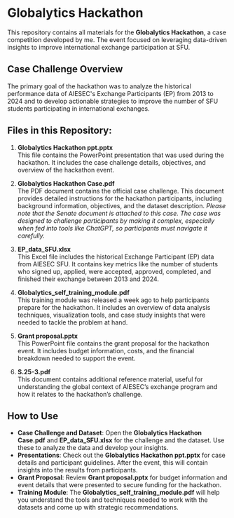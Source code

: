 # Globalytics Hackathon

This repository contains all materials for the **Globalytics Hackathon**, a case competition developed by me. The event focused on leveraging data-driven insights to improve international exchange participation at SFU.

## Case Challenge Overview
The primary goal of the hackathon was to analyze the historical performance data of AIESEC's Exchange Participants (EP) from 2013 to 2024 and to develop actionable strategies to improve the number of SFU students participating in international exchanges.

## Files in this Repository:

1. **Globalytics Hackathon ppt.pptx**  
   This file contains the PowerPoint presentation that was used during the hackathon. It includes the case challenge details, objectives, and overview of the hackathon event.

2. **Globalytics Hackathon Case.pdf**  
   The PDF document contains the official case challenge. This document provides detailed instructions for the hackathon participants, including background information, objectives, and the dataset description. *Please note that the Senate document is attached to this case. The case was designed to challenge participants by making it complex, especially when fed into tools like ChatGPT, so participants must navigate it carefully.*

3. **EP_data_SFU.xlsx**  
   This Excel file includes the historical Exchange Participant (EP) data from AIESEC SFU. It contains key metrics like the number of students who signed up, applied, were accepted, approved, completed, and finished their exchange between 2013 and 2024.

4. **Globalytics_self_training_module.pdf**  
   This training module was released a week ago to help participants prepare for the hackathon. It includes an overview of data analysis techniques, visualization tools, and case study insights that were needed to tackle the problem at hand.

5. **Grant proposal.pptx**  
   This PowerPoint file contains the grant proposal for the hackathon event. It includes budget information, costs, and the financial breakdown needed to support the event.

6. **S.25-3.pdf**  
   This document contains additional reference material, useful for understanding the global context of AIESEC’s exchange program and how it relates to the hackathon’s challenge.

## How to Use

- **Case Challenge and Dataset**: Open the **Globalytics Hackathon Case.pdf** and **EP_data_SFU.xlsx** for the challenge and the dataset. Use these to analyze the data and develop your insights.
- **Presentations**: Check out the **Globalytics Hackathon ppt.pptx** for case details and participant guidelines. After the event, this will contain insights into the results from participants.
- **Grant Proposal**: Review **Grant proposal.pptx** for budget information and event details that were presented to secure funding for the hackathon.
- **Training Module**: The **Globalytics_self_training_module.pdf** will help you understand the tools and techniques needed to work with the datasets and come up with strategic recommendations.


